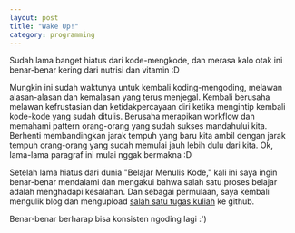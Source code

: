 ```yaml
---
layout: post
title: "Wake Up!"
category: programming
---
```


Sudah lama banget hiatus dari kode-mengkode, dan merasa kalo otak ini benar-benar kering dari nutrisi dan vitamin :D
<!--more-->
Mungkin ini sudah waktunya untuk kembali koding-mengoding, melawan alasan-alasan dan kemalasan yang terus menjegal. Kembali berusaha melawan kefrustasian dan ketidakpercayaan diri ketika mengintip kembali kode-kode yang sudah ditulis. Berusaha merapikan workflow dan memahami pattern orang-orang yang sudah sukses mandahului kita. Berhenti membandingkan jarak tempuh yang baru kita ambil dengan jarak tempuh orang-orang yang sudah memulai jauh lebih dulu dari kita. Ok, lama-lama paragraf ini mulai nggak bermakna :D

Setelah lama hiatus dari dunia "Belajar Menulis Kode," kali ini saya ingin benar-benar mendalami dan mengakui bahwa salah satu proses belajar adalah menghadapi kesalahan. Dan sebagai permulaan, saya kembali mengulik blog dan mengupload [salah satu tugas kuliah](https://github.com/atmorojo/Islamic-Bookstore-with-PHP) ke github.

Benar-benar berharap bisa konsisten ngoding lagi :')

